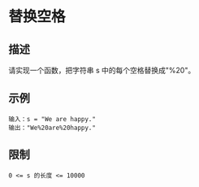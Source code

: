 # 替换空格

## 描述

请实现一个函数，把字符串 s 中的每个空格替换成"%20"。

## 示例

```shell
输入：s = "We are happy."
输出："We%20are%20happy."
```

## 限制

`0 <= s 的长度 <= 10000`
